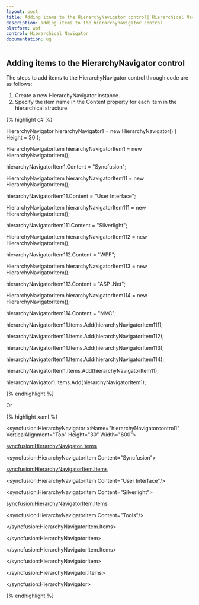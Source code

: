 ```yaml
---
layout: post
title: Adding items to the HierarchyNavigator control| Hierarchical Navigator | Wpf | Syncfusion
description: adding items to the hierarchynavigator control
platform: wpf
control: Hierarchical Navigator
documentation: ug
---
```


## Adding items to the HierarchyNavigator control

The steps to add items to the HierarchyNavigator control through code are as follows:

1. Create a new HierarchyNavigator instance.
2. Specify the item name in the Content property for each item in the hierarchical structure.


{% highlight c# %}




HierarchyNavigator hierarchyNavigator1 = new HierarchyNavigator() { Height = 30 };



HierarchyNavigatorItem hierarchyNavigatorItem1 = new HierarchyNavigatorItem();

hierarchyNavigatorItem1.Content = "Syncfusion";



HierarchyNavigatorItem hierarchyNavigatorItem11 = new HierarchyNavigatorItem();

hierarchyNavigatorItem11.Content = "User Interface";



HierarchyNavigatorItem hierarchyNavigatorItem111 = new HierarchyNavigatorItem();

hierarchyNavigatorItem111.Content = "Silverlight";

HierarchyNavigatorItem hierarchyNavigatorItem112 = new HierarchyNavigatorItem();

hierarchyNavigatorItem112.Content = "WPF";

HierarchyNavigatorItem hierarchyNavigatorItem113 = new HierarchyNavigatorItem();

hierarchyNavigatorItem113.Content = "ASP .Net";

HierarchyNavigatorItem hierarchyNavigatorItem114 = new HierarchyNavigatorItem();

hierarchyNavigatorItem114.Content = "MVC";



hierarchyNavigatorItem11.Items.Add(hierarchyNavigatorItem111);

hierarchyNavigatorItem11.Items.Add(hierarchyNavigatorItem112);

hierarchyNavigatorItem11.Items.Add(hierarchyNavigatorItem113);

hierarchyNavigatorItem11.Items.Add(hierarchyNavigatorItem114);



hierarchyNavigatorItem1.Items.Add(hierarchyNavigatorItem11);



hierarchyNavigator1.Items.Add(hierarchyNavigatorItem1);

{% endhighlight %}

Or

{% highlight xaml %}



<syncfusion:HierarchyNavigator x:Name="hierarchyNavigatorcontrol1"     VerticalAlignment="Top" Height="30" Width="600">

<syncfusion:HierarchyNavigator.Items>

<syncfusion:HierarchyNavigatorItem Content="Syncfusion">

<syncfusion:HierarchyNavigatorItem.Items>

<syncfusion:HierarchyNavigatorItem Content="User Interface"/>

<syncfusion:HierarchyNavigatorItem Content="Silverlight">

<syncfusion:HierarchyNavigatorItem.Items>

<syncfusion:HierarchyNavigatorItem Content="Tools"/>

</syncfusion:HierarchyNavigatorItem.Items>

</syncfusion:HierarchyNavigatorItem>

</syncfusion:HierarchyNavigatorItem.Items>

</syncfusion:HierarchyNavigatorItem>

</syncfusion:HierarchyNavigator.Items>

</syncfusion:HierarchyNavigator>

{% endhighlight %}


